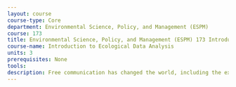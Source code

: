 ```yaml
---
layout: course 
course-type: Core
department: Environmental Science, Policy, and Management (ESPM)
course: 173
title: Environmental Science, Policy, and Management (ESPM) 173 Introduction to Ecological Data Analysis
course-name: Introduction to Ecological Data Analysis
units: 3
prerequisites: None
tools: 
description: Free communication has changed the world, including the expectations and work and play. The class begins with the two data revolutions--the first about passively collected clicks on the web, the second about actively contributed data, as platforms like Facebook empower individuals to contribute a variety of quantitative and qualitative data (transactions, social relations, attention gestures, intention, location, and more.) With active student participation, we explore the far-reaching implications of the consumer data revolution for individuals, communities, business, and society.
---
```

